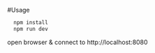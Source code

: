 #Usage
  ```bash
    npm install
    npm run dev
  ```
  open browser & connect to http://localhost:8080
